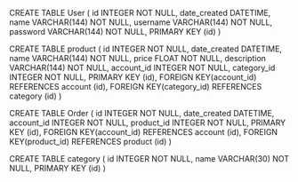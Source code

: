 CREATE TABLE User (
	id INTEGER NOT NULL, 
	date_created DATETIME, 
	name VARCHAR(144) NOT NULL, 
	username VARCHAR(144) NOT NULL, 
	password VARCHAR(144) NOT NULL, 
	PRIMARY KEY (id)
)

CREATE TABLE product (
	id INTEGER NOT NULL, 
	date_created DATETIME, 
	name VARCHAR(144) NOT NULL, 
	price FLOAT NOT NULL, 
	description VARCHAR(144) NOT NULL, 
	account_id INTEGER NOT NULL, 
	category_id INTEGER NOT NULL, 
	PRIMARY KEY (id), 
	FOREIGN KEY(account_id) REFERENCES account (id), 
	FOREIGN KEY(category_id) REFERENCES category (id)
)

CREATE TABLE Order (
	id INTEGER NOT NULL, 
	date_created DATETIME, 
	account_id INTEGER NOT NULL, 
	product_id INTEGER NOT NULL, 
	PRIMARY KEY (id), 
	FOREIGN KEY(account_id) REFERENCES account (id), 
	FOREIGN KEY(product_id) REFERENCES product (id)
)

CREATE TABLE category (
	id INTEGER NOT NULL, 
	name VARCHAR(30) NOT NULL, 
	PRIMARY KEY (id)
)
